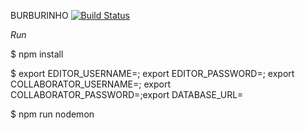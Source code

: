 BURBURINHO [![Build Status](https://snap-ci.com/brasil-de-fato/burburinho/branch/master/build_image)](https://snap-ci.com/brasil-de-fato/burburinho/branch/master)

*Run*

$ npm install

$ export EDITOR_USERNAME=<editor username>; export EDITOR_PASSWORD=<editor password>; export COLLABORATOR_USERNAME=<collaborator username>; export COLLABORATOR_PASSWORD=<collaborator password>;export DATABASE_URL=<mongo database url>

$ npm run nodemon

